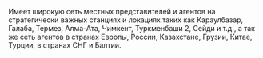 Имеет широкую сеть местных представителей и агентов на стратегически важных станциях и локациях таких как Караулбазар, Галаба, Термез, Алма-Ата, Чимкент, Туркменбаши 2, Сейди и т.д., а так же сеть агентов в странах Европы, России, Казахстане, Грузии, Китае, Турции, в странах СНГ и Балтии.